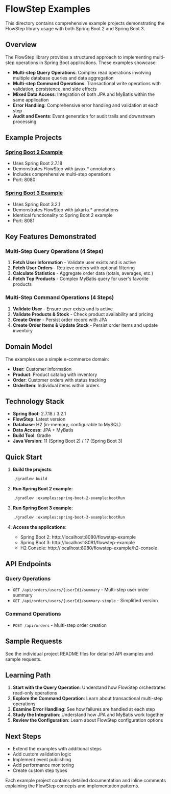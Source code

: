 # FlowStep Examples

This directory contains comprehensive example projects demonstrating the FlowStep library usage with both Spring Boot 2 and Spring Boot 3.

## Overview

The FlowStep library provides a structured approach to implementing multi-step operations in Spring Boot applications. These examples showcase:

- **Multi-step Query Operations**: Complex read operations involving multiple database queries and data aggregation
- **Multi-step Command Operations**: Transactional write operations with validation, persistence, and side effects
- **Mixed Data Access**: Integration of both JPA and MyBatis within the same application
- **Error Handling**: Comprehensive error handling and validation at each step
- **Audit and Events**: Event generation for audit trails and downstream processing

## Example Projects

### [Spring Boot 2 Example](./spring-boot-2-example/)
- Uses Spring Boot 2.7.18
- Demonstrates FlowStep with javax.* annotations
- Includes comprehensive multi-step operations
- Port: 8080

### [Spring Boot 3 Example](./spring-boot-3-example/)
- Uses Spring Boot 3.2.1
- Demonstrates FlowStep with jakarta.* annotations
- Identical functionality to Spring Boot 2 example
- Port: 8081

## Key Features Demonstrated

### Multi-Step Query Operations (4 Steps)
1. **Fetch User Information** - Validate user exists and is active
2. **Fetch User Orders** - Retrieve orders with optional filtering
3. **Calculate Statistics** - Aggregate order data (totals, averages, etc.)
4. **Fetch Top Products** - Complex MyBatis query for user's favorite products

### Multi-Step Command Operations (4 Steps)
1. **Validate User** - Ensure user exists and is active
2. **Validate Products & Stock** - Check product availability and pricing
3. **Create Order** - Persist order record with JPA
4. **Create Order Items & Update Stock** - Persist order items and update inventory

## Domain Model

The examples use a simple e-commerce domain:

- **User**: Customer information
- **Product**: Product catalog with inventory
- **Order**: Customer orders with status tracking
- **OrderItem**: Individual items within orders

## Technology Stack

- **Spring Boot**: 2.7.18 / 3.2.1
- **FlowStep**: Latest version
- **Database**: H2 (in-memory, configurable to MySQL)
- **Data Access**: JPA + MyBatis
- **Build Tool**: Gradle
- **Java Version**: 11 (Spring Boot 2) / 17 (Spring Boot 3)

## Quick Start

1. **Build the projects**:
   ```bash
   ./gradlew build
   ```

2. **Run Spring Boot 2 example**:
   ```bash
   ./gradlew :examples:spring-boot-2-example:bootRun
   ```

3. **Run Spring Boot 3 example**:
   ```bash
   ./gradlew :examples:spring-boot-3-example:bootRun
   ```

4. **Access the applications**:
   - Spring Boot 2: http://localhost:8080/flowstep-example
   - Spring Boot 3: http://localhost:8081/flowstep-example
   - H2 Console: http://localhost:8080/flowstep-example/h2-console

## API Endpoints

### Query Operations
- `GET /api/orders/users/{userId}/summary` - Multi-step user order summary
- `GET /api/orders/users/{userId}/summary-simple` - Simplified version

### Command Operations
- `POST /api/orders` - Multi-step order creation

## Sample Requests

See the individual project README files for detailed API examples and sample requests.

## Learning Path

1. **Start with the Query Operation**: Understand how FlowStep orchestrates read-only operations
2. **Explore the Command Operation**: Learn about transactional multi-step operations
3. **Examine Error Handling**: See how failures are handled at each step
4. **Study the Integration**: Understand how JPA and MyBatis work together
5. **Review the Configuration**: Learn about FlowStep configuration options

## Next Steps

- Extend the examples with additional steps
- Add custom validation logic
- Implement event publishing
- Add performance monitoring
- Create custom step types

Each example project contains detailed documentation and inline comments explaining the FlowStep concepts and implementation patterns.